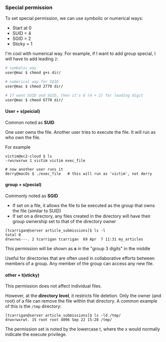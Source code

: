 ### Special permission

To set special permission, we can use symbolic or numerical ways:

- Start at 0
- SUID = 4
- SGID = 2
- Sticky = 1

I'm cool with numerical way. For example, if I want to add group special, I will have to add leading `2`:
```bash
# symbolic way
user@mac $ chmod g+s dir/

# numerical way for SGID
user@mac $ chmod 2770 dir/

# If want SUID and SGID, then it's 6 (4 + 2) for leading digit
user@mac $ chmod 6770 dir/
```

#### User + s(peicial)

Common noted as **SUID**

One user owns the file. Another user tries to execute the file. It will run as who own the file.

For example
```
victim@ec2-cloud $ ls
-rwsrwxrwx 1 victim victim exec_file

# now another user runs it
derry@macOs $ ./exec_file   # this will run as 'victim', not derry
```

#### group + s(pecial)

Commonly noted as **SGID**

- If set on a file, it allows the file to be executed as the group that owns the file (similar to SUID)
- If set on a directory, any files created in the directory will have their group ownership set to that of the directory owner

```
[tcarrigan@server article_submissions]$ ls -l
total 0
drwxrws---. 2 tcarrigan tcarrigan  69 Apr  7 11:31 my_articles
```

This permission will be shown as **s** in the "group 3 digits" in the middle

Useful for directories that are often used in collaborative efforts between members of a group. Any member of the group can access any new file.

#### other + t(sticky)

This permission does not affect individual files.

However, at the **directory level**, it restricts file deletion. Only the owner (and root) of a file can remove the file within that directory. A common example of this is the `/tmp` directory:

```
[tcarrigan@server article_submissions]$ ls -ld /tmp/
drwxrwxrwt. 15 root root 4096 Sep 22 15:28 /tmp/
```
The permission set is noted by the lowercase t, where the x would normally indicate the execute privilege.
